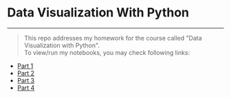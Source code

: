 # Data Visualization With Python
-------------------------------------------------------------------------------------------------------------------------------------------------
>This repo addresses my homework for the course called "Data Visualization with Python". <br>
To view/run my notebooks, you may check following links:<br>

* <a href="https://colab.research.google.com/drive/1FCXStiNiIAUcfnDzu5l3D2ckconK-j41?usp=sharing">Part 1</a>
* <a href="https://colab.research.google.com/drive/1dh4cy4h1U7rNtUisjn2hibIO5fW0KqQc?usp=sharing">Part 2</a>
* <a href="https://colab.research.google.com/drive/1Q_BVYPbIB_Arg3uem8NcTF5rFCNHwBeN?usp=sharing">Part 3</a>
* <a href="https://colab.research.google.com/drive/10r6NDps8Kjz1GN6e4pnnTvpf6_Kj6jYz?usp=sharing">Part 4</a>

